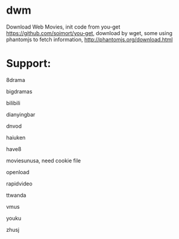 # dwm
Download Web Movies, init code from you-get https://github.com/soimort/you-get, download by wget, some using phantomjs to fetch information, http://phantomjs.org/download.html

# Support:

8drama

bigdramas

bilibili

dianyingbar

dnvod

haiuken

have8

moviesunusa, need cookie file

openload

rapidvideo

ttwanda

vmus

youku

zhusj
